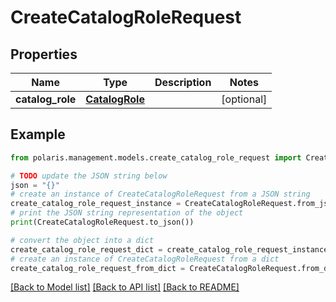 <!--

 Copyright (c) 2024 Snowflake Computing Inc.
 
 Licensed under the Apache License, Version 2.0 (the "License");
 you may not use this file except in compliance with the License.
 You may obtain a copy of the License at
 
      http://www.apache.org/licenses/LICENSE-2.0
 
 Unless required by applicable law or agreed to in writing, software
 distributed under the License is distributed on an "AS IS" BASIS,
 WITHOUT WARRANTIES OR CONDITIONS OF ANY KIND, either express or implied.
 See the License for the specific language governing permissions and
 limitations under the License.

-->
# CreateCatalogRoleRequest

## Properties

Name | Type | Description | Notes
------------ | ------------- | ------------- | -------------
**catalog_role** | [**CatalogRole**](CatalogRole.md) |  | [optional] 

## Example

```python
from polaris.management.models.create_catalog_role_request import CreateCatalogRoleRequest

# TODO update the JSON string below
json = "{}"
# create an instance of CreateCatalogRoleRequest from a JSON string
create_catalog_role_request_instance = CreateCatalogRoleRequest.from_json(json)
# print the JSON string representation of the object
print(CreateCatalogRoleRequest.to_json())

# convert the object into a dict
create_catalog_role_request_dict = create_catalog_role_request_instance.to_dict()
# create an instance of CreateCatalogRoleRequest from a dict
create_catalog_role_request_from_dict = CreateCatalogRoleRequest.from_dict(create_catalog_role_request_dict)
```
[[Back to Model list]](../README.md#documentation-for-models) [[Back to API list]](../README.md#documentation-for-api-endpoints) [[Back to README]](../README.md)


